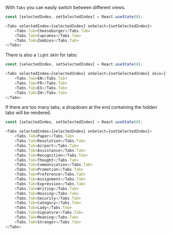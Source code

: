 With `Tabs` you can easily switch between different views.

```javascript
const [selectedIndex, setSelectedIndex] = React.useState(0);

<Tabs selectedIndex={selectedIndex} onSelect={setSelectedIndex}>
    <Tabs.Tab>Cheeseburger</Tabs.Tab>
    <Tabs.Tab>Cupcakes</Tabs.Tab>
    <Tabs.Tab>Zombies</Tabs.Tab>
</Tabs>
```

There is also a `light` skin for tabs:

```javascript
const [selectedIndex, setSelectedIndex] = React.useState(0);

<Tabs selectedIndex={selectedIndex} onSelect={setSelectedIndex} skin={"compact"}>
    <Tabs.Tab>EN</Tabs.Tab>
    <Tabs.Tab>FR</Tabs.Tab>
    <Tabs.Tab>ES</Tabs.Tab>
    <Tabs.Tab>ZH</Tabs.Tab>
</Tabs>
```

If there are too many tabs, a dropdown at the end containing the hidden tabs will be rendered.

```javascript
const [selectedIndex, setSelectedIndex] = React.useState(0);

<Tabs selectedIndex={selectedIndex} onSelect={setSelectedIndex}>
    <Tabs.Tab>Paper</Tabs.Tab>
    <Tabs.Tab>Resolution</Tabs.Tab>
    <Tabs.Tab>Airport</Tabs.Tab>
    <Tabs.Tab>Assistance</Tabs.Tab>
    <Tabs.Tab>Recognition</Tabs.Tab>
    <Tabs.Tab>Thought</Tabs.Tab>
    <Tabs.Tab>Communication</Tabs.Tab>
    <Tabs.Tab>Promotion</Tabs.Tab>
    <Tabs.Tab>Preference</Tabs.Tab>
    <Tabs.Tab>Assignment</Tabs.Tab>
    <Tabs.Tab>Expression</Tabs.Tab>
    <Tabs.Tab>Writing</Tabs.Tab>
    <Tabs.Tab>Housing</Tabs.Tab>
    <Tabs.Tab>Security</Tabs.Tab>
    <Tabs.Tab>Category</Tabs.Tab>
    <Tabs.Tab>Lady</Tabs.Tab>
    <Tabs.Tab>Signature</Tabs.Tab>
    <Tabs.Tab>Meaning</Tabs.Tab>
    <Tabs.Tab>Stranger</Tabs.Tab>
</Tabs>
```
